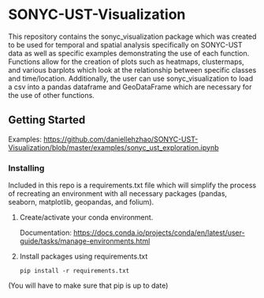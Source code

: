 # SONYC-UST-Visualization

This repository contains the sonyc_visualization package which was created to be used for temporal and spatial analysis specifically on SONYC-UST data as well as specific examples demonstrating the use of each function. Functions allow for the creation of plots such as heatmaps, clustermaps, and various barplots which look at the relationship between specific classes and time/location. Additionally, the user can use sonyc_visualization to load a csv into a pandas dataframe and GeoDataFrame which are necessary for the use of other functions.

## Getting Started

Examples: https://github.com/daniellehzhao/SONYC-UST-Visualization/blob/master/examples/sonyc_ust_exploration.ipynb

### Installing
Included in this repo is a requirements.txt file which will simplify the process of recreating an environment with all necessary packages (pandas, seaborn, matplotlib, geopandas, and folium). 

1. Create/activate your conda environment.

   Documentation: https://docs.conda.io/projects/conda/en/latest/user-guide/tasks/manage-environments.html

2. Install packages using requirements.txt  
   <pre><code>pip install -r requirements.txt</code></pre>

(You will have to make sure that pip is up to date)
